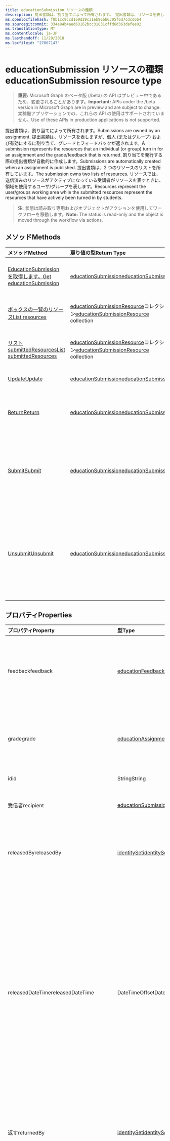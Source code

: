 ```yaml
---
title: educationSubmission リソースの種類
description: 提出書類は、割り当てによって所有されます。 提出書類は、リソースを表しますが、個人 (またはグループ) および有効にするに割り当て、グレードとフィードバックが返されます。
ms.openlocfilehash: f0b1cc9ccd169d29c31eb96bb6305f6d7cdcd6b4
ms.sourcegitcommit: 334e84b4aed63162bcc31831cffd6d363dafee02
ms.translationtype: MT
ms.contentlocale: ja-JP
ms.lasthandoff: 11/29/2018
ms.locfileid: "27067147"
---
```

# <a name="educationsubmission-resource-type"></a><span data-ttu-id="451a7-104">educationSubmission リソースの種類</span><span class="sxs-lookup"><span data-stu-id="451a7-104">educationSubmission resource type</span></span>

> <span data-ttu-id="451a7-105">**重要:** Microsoft Graph のベータ版 (/beta) の API はプレビュー中であるため、変更されることがあります。</span><span class="sxs-lookup"><span data-stu-id="451a7-105">**Important:** APIs under the /beta version in Microsoft Graph are in preview and are subject to change.</span></span> <span data-ttu-id="451a7-106">実稼働アプリケーションでの、これらの API の使用はサポートされていません。</span><span class="sxs-lookup"><span data-stu-id="451a7-106">Use of these APIs in production applications is not supported.</span></span>

<span data-ttu-id="451a7-107">提出書類は、割り当てによって所有されます。</span><span class="sxs-lookup"><span data-stu-id="451a7-107">Submissions are owned by an assignment.</span></span> <span data-ttu-id="451a7-108">提出書類は、リソースを表しますが、個人 (またはグループ) および有効にするに割り当て、グレードとフィードバックが返されます。</span><span class="sxs-lookup"><span data-stu-id="451a7-108">A submission represents the resources that an individual (or group) turn in for an assignment and the grade/feedback that is returned.</span></span>
<span data-ttu-id="451a7-109">割り当てを発行する際の提出書類が自動的に作成します。</span><span class="sxs-lookup"><span data-stu-id="451a7-109">Submissions are automatically created when an assignment is published.</span></span> <span data-ttu-id="451a7-110">提出書類は、2 つのリソースのリストを所有しています。</span><span class="sxs-lookup"><span data-stu-id="451a7-110">The submission owns two lists of resources.</span></span> <span data-ttu-id="451a7-111">リソースでは、送信済みのリソースがアクティブになっている受講者がリソースを表すときに、領域を使用するユーザ/グループを表します。</span><span class="sxs-lookup"><span data-stu-id="451a7-111">Resources represent the user/groups working area while the submitted resources represent the resources that have actively been turned in by students.</span></span>  

><span data-ttu-id="451a7-112">**注:** 状態は読み取り専用およびオブジェクトがアクションを使用してワークフローを移動します。</span><span class="sxs-lookup"><span data-stu-id="451a7-112">**Note:** The status is read-only and the object is moved through the workflow via actions.</span></span> 

## <a name="methods"></a><span data-ttu-id="451a7-113">メソッド</span><span class="sxs-lookup"><span data-stu-id="451a7-113">Methods</span></span>

| <span data-ttu-id="451a7-114">メソッド</span><span class="sxs-lookup"><span data-stu-id="451a7-114">Method</span></span>           | <span data-ttu-id="451a7-115">戻り値の型</span><span class="sxs-lookup"><span data-stu-id="451a7-115">Return Type</span></span>    |<span data-ttu-id="451a7-116">説明</span><span class="sxs-lookup"><span data-stu-id="451a7-116">Description</span></span>|
|:---------------|:--------|:----------|
|[<span data-ttu-id="451a7-117">EducationSubmission を取得します。</span><span class="sxs-lookup"><span data-stu-id="451a7-117">Get educationSubmission</span></span>](../api/educationsubmission-get.md) | [<span data-ttu-id="451a7-118">educationSubmission</span><span class="sxs-lookup"><span data-stu-id="451a7-118">educationSubmission</span></span>](educationsubmission.md) |<span data-ttu-id="451a7-119">**EducationSubmission**オブジェクトのプロパティと関係を参照してください。</span><span class="sxs-lookup"><span data-stu-id="451a7-119">Read properties and relationships of an **educationSubmission** object.</span></span>|
|[<span data-ttu-id="451a7-120">ボックスの一覧のリソース</span><span class="sxs-lookup"><span data-stu-id="451a7-120">List resources</span></span>](../api/educationsubmission-list-resources.md) |<span data-ttu-id="451a7-121">[educationSubmissionResource](educationsubmissionresource.md)コレクション</span><span class="sxs-lookup"><span data-stu-id="451a7-121">[educationSubmissionResource](educationsubmissionresource.md) collection</span></span>| <span data-ttu-id="451a7-122">**EducationSubmissionResource**オブジェクトのコレクションを取得します。</span><span class="sxs-lookup"><span data-stu-id="451a7-122">Get an **educationSubmissionResource** object collection.</span></span>|
|[<span data-ttu-id="451a7-123">リスト submittedResources</span><span class="sxs-lookup"><span data-stu-id="451a7-123">List submittedResources</span></span>](../api/educationsubmission-list-submittedresources.md) |<span data-ttu-id="451a7-124">[educationSubmissionResource](educationsubmissionresource.md)コレクション</span><span class="sxs-lookup"><span data-stu-id="451a7-124">[educationSubmissionResource](educationsubmissionresource.md) collection</span></span>| <span data-ttu-id="451a7-125">**EducationSubmissionResource**オブジェクトのコレクションを取得します。</span><span class="sxs-lookup"><span data-stu-id="451a7-125">Get an **educationSubmissionResource** object collection.</span></span>|
|[<span data-ttu-id="451a7-126">Update</span><span class="sxs-lookup"><span data-stu-id="451a7-126">Update</span></span>](../api/educationsubmission-update.md) | [<span data-ttu-id="451a7-127">educationSubmission</span><span class="sxs-lookup"><span data-stu-id="451a7-127">educationSubmission</span></span>](educationsubmission.md) |<span data-ttu-id="451a7-128">**EducationSubmission**オブジェクトを更新します。</span><span class="sxs-lookup"><span data-stu-id="451a7-128">Update an **educationSubmission** object.</span></span> |
|[<span data-ttu-id="451a7-129">Return</span><span class="sxs-lookup"><span data-stu-id="451a7-129">Return</span></span>](../api/educationsubmission-return.md)|[<span data-ttu-id="451a7-130">educationSubmission</span><span class="sxs-lookup"><span data-stu-id="451a7-130">educationSubmission</span></span>](educationsubmission.md)|<span data-ttu-id="451a7-131">教師は、生徒に成績とフィードバックを表示できることを示す戻り値を使用します。</span><span class="sxs-lookup"><span data-stu-id="451a7-131">A teacher uses return to indicate that the grades/feedback can be shown to the student.</span></span>|
|[<span data-ttu-id="451a7-132">Submit</span><span class="sxs-lookup"><span data-stu-id="451a7-132">Submit</span></span>](../api/educationsubmission-submit.md)|[<span data-ttu-id="451a7-133">educationSubmission</span><span class="sxs-lookup"><span data-stu-id="451a7-133">educationSubmission</span></span>](educationsubmission.md)|<span data-ttu-id="451a7-134">受講者にするには、割り当ての使用を送信します。</span><span class="sxs-lookup"><span data-stu-id="451a7-134">A student uses submit to turn in the assignment.</span></span> <span data-ttu-id="451a7-135">これは、グレーディングの**submittedResources**フォルダーにリソースをコピーし、ステータスを更新します。</span><span class="sxs-lookup"><span data-stu-id="451a7-135">This will copy the resources into the **submittedResources** folder for grading and updates the status.</span></span>|
|[<span data-ttu-id="451a7-136">Unsubmit</span><span class="sxs-lookup"><span data-stu-id="451a7-136">Unsubmit</span></span>](../api/educationsubmission-unsubmit.md)|[<span data-ttu-id="451a7-137">educationSubmission</span><span class="sxs-lookup"><span data-stu-id="451a7-137">educationSubmission</span></span>](educationsubmission.md)|<span data-ttu-id="451a7-138">受講者は、作業から提出された提出書類の状態に移動するのには、unsubmit を使用します。</span><span class="sxs-lookup"><span data-stu-id="451a7-138">A student uses the unsubmit to move the state of the submission from submitted back to working.</span></span> <span data-ttu-id="451a7-139">これは、グレーディングの**workingResources**フォルダーにリソースをコピーし、ステータスを更新します。</span><span class="sxs-lookup"><span data-stu-id="451a7-139">This will copy the resources into the **workingResources** folder for grading and updates the status.</span></span>|

## <a name="properties"></a><span data-ttu-id="451a7-140">プロパティ</span><span class="sxs-lookup"><span data-stu-id="451a7-140">Properties</span></span>
| <span data-ttu-id="451a7-141">プロパティ</span><span class="sxs-lookup"><span data-stu-id="451a7-141">Property</span></span>     | <span data-ttu-id="451a7-142">型</span><span class="sxs-lookup"><span data-stu-id="451a7-142">Type</span></span>   |<span data-ttu-id="451a7-143">説明</span><span class="sxs-lookup"><span data-stu-id="451a7-143">Description</span></span>|
|:---------------|:--------|:----------|
|<span data-ttu-id="451a7-144">feedback</span><span class="sxs-lookup"><span data-stu-id="451a7-144">feedback</span></span>|[<span data-ttu-id="451a7-145">educationFeedback</span><span class="sxs-lookup"><span data-stu-id="451a7-145">educationFeedback</span></span>](educationfeedback.md)|<span data-ttu-id="451a7-146">受講者に、先生のノートを保存する [フィードバック] プロパティを保持します。</span><span class="sxs-lookup"><span data-stu-id="451a7-146">Holds the feedback property which stores the teacher's notes back to students.</span></span>|
|<span data-ttu-id="451a7-147">grade</span><span class="sxs-lookup"><span data-stu-id="451a7-147">grade</span></span>|[<span data-ttu-id="451a7-148">educationAssignmentGrade</span><span class="sxs-lookup"><span data-stu-id="451a7-148">educationAssignmentGrade</span></span>](educationassignmentgrade.md)|<span data-ttu-id="451a7-149">教師は、この送信に割り当てられますグレード情報を保持するには。</span><span class="sxs-lookup"><span data-stu-id="451a7-149">Holds the grade information a teacher assigns to this submission.</span></span>|
|<span data-ttu-id="451a7-150">id</span><span class="sxs-lookup"><span data-stu-id="451a7-150">id</span></span>|<span data-ttu-id="451a7-151">String</span><span class="sxs-lookup"><span data-stu-id="451a7-151">String</span></span>| <span data-ttu-id="451a7-152">読み取り専用。</span><span class="sxs-lookup"><span data-stu-id="451a7-152">Read-only.</span></span>|
|<span data-ttu-id="451a7-153">受信者</span><span class="sxs-lookup"><span data-stu-id="451a7-153">recipient</span></span>|[<span data-ttu-id="451a7-154">educationSubmissionRecipient</span><span class="sxs-lookup"><span data-stu-id="451a7-154">educationSubmissionRecipient</span></span>](educationsubmissionrecipient.md)|<span data-ttu-id="451a7-155">この提出書類に割り当てられました。</span><span class="sxs-lookup"><span data-stu-id="451a7-155">Who this submission is assigned to.</span></span>|
|<span data-ttu-id="451a7-156">releasedBy</span><span class="sxs-lookup"><span data-stu-id="451a7-156">releasedBy</span></span>|[<span data-ttu-id="451a7-157">identitySet</span><span class="sxs-lookup"><span data-stu-id="451a7-157">identitySet</span></span>](identityset.md)|<span data-ttu-id="451a7-158">リリースには、この送信のステータスを移動したユーザーです。</span><span class="sxs-lookup"><span data-stu-id="451a7-158">User who moved the status of this submission to released.</span></span>|
|<span data-ttu-id="451a7-159">releasedDateTime</span><span class="sxs-lookup"><span data-stu-id="451a7-159">releasedDateTime</span></span>|<span data-ttu-id="451a7-160">DateTimeOffset</span><span class="sxs-lookup"><span data-stu-id="451a7-160">DateTimeOffset</span></span>|<span data-ttu-id="451a7-161">提出書類がリリースされた時点での瞬間。</span><span class="sxs-lookup"><span data-stu-id="451a7-161">Moment in time when the submission was released.</span></span> <span data-ttu-id="451a7-162">Timestamp 型は、ISO 8601 形式を使用して日付と時刻の情報を表し、常に UTC 時間です。</span><span class="sxs-lookup"><span data-stu-id="451a7-162">The Timestamp type represents date and time information using ISO 8601 format and is always in UTC time.</span></span> <span data-ttu-id="451a7-163">たとえば、2014 年 1 月 1 日午前 0 時 (UTC) は、次のようになります。`'2014-01-01T00:00:00Z'`</span><span class="sxs-lookup"><span data-stu-id="451a7-163">For example, midnight UTC on Jan 1, 2014 would look like this: `'2014-01-01T00:00:00Z'`</span></span>|
|<span data-ttu-id="451a7-164">返す</span><span class="sxs-lookup"><span data-stu-id="451a7-164">returnedBy</span></span>|[<span data-ttu-id="451a7-165">identitySet</span><span class="sxs-lookup"><span data-stu-id="451a7-165">identitySet</span></span>](identityset.md)|<span data-ttu-id="451a7-166">返されるには、この送信のステータスを移動したユーザーです。</span><span class="sxs-lookup"><span data-stu-id="451a7-166">User who moved the status of this submission to returned.</span></span>|
|<span data-ttu-id="451a7-167">returnedDateTime</span><span class="sxs-lookup"><span data-stu-id="451a7-167">returnedDateTime</span></span>|<span data-ttu-id="451a7-168">DateTimeOffset</span><span class="sxs-lookup"><span data-stu-id="451a7-168">DateTimeOffset</span></span>|<span data-ttu-id="451a7-169">提出書類が返された瞬間です。</span><span class="sxs-lookup"><span data-stu-id="451a7-169">Moment in time when the submission was returned.</span></span> <span data-ttu-id="451a7-170">Timestamp 型は、ISO 8601 形式を使用して日付と時刻の情報を表し、常に UTC 時間です。</span><span class="sxs-lookup"><span data-stu-id="451a7-170">The Timestamp type represents date and time information using ISO 8601 format and is always in UTC time.</span></span> <span data-ttu-id="451a7-171">たとえば、2014 年 1 月 1 日午前 0 時 (UTC) は、次のようになります。`'2014-01-01T00:00:00Z'`</span><span class="sxs-lookup"><span data-stu-id="451a7-171">For example, midnight UTC on Jan 1, 2014 would look like this: `'2014-01-01T00:00:00Z'`</span></span>|
|<span data-ttu-id="451a7-172">resourcesFolderUrl</span><span class="sxs-lookup"><span data-stu-id="451a7-172">resourcesFolderUrl</span></span>|<span data-ttu-id="451a7-173">String</span><span class="sxs-lookup"><span data-stu-id="451a7-173">String</span></span>|<span data-ttu-id="451a7-174">この送信のためのリソースのすべてのファイル、フォルダーを格納する必要があります。</span><span class="sxs-lookup"><span data-stu-id="451a7-174">Folder where all file resources for this submission need to be stored.</span></span>|
|<span data-ttu-id="451a7-175">status</span><span class="sxs-lookup"><span data-stu-id="451a7-175">status</span></span>|<span data-ttu-id="451a7-176">文字列</span><span class="sxs-lookup"><span data-stu-id="451a7-176">string</span></span>| <span data-ttu-id="451a7-177">読み取り専用。</span><span class="sxs-lookup"><span data-stu-id="451a7-177">Read-Only.</span></span> <span data-ttu-id="451a7-178">使用可能な値: `working`、`submitted`、`released`、`returned`。</span><span class="sxs-lookup"><span data-stu-id="451a7-178">Possible values are: `working`, `submitted`, `released`, `returned`.</span></span>|
|<span data-ttu-id="451a7-179">submittedBy</span><span class="sxs-lookup"><span data-stu-id="451a7-179">submittedBy</span></span>|[<span data-ttu-id="451a7-180">identitySet</span><span class="sxs-lookup"><span data-stu-id="451a7-180">identitySet</span></span>](identityset.md)|<span data-ttu-id="451a7-181">送信済みの状態に、リソースを移動したユーザーです。</span><span class="sxs-lookup"><span data-stu-id="451a7-181">User who moved the resource into the submitted state.</span></span>|
|<span data-ttu-id="451a7-182">submittedDateTime</span><span class="sxs-lookup"><span data-stu-id="451a7-182">submittedDateTime</span></span>|<span data-ttu-id="451a7-183">DateTimeOffset</span><span class="sxs-lookup"><span data-stu-id="451a7-183">DateTimeOffset</span></span>|<span data-ttu-id="451a7-184">提出書類を提出済みの状態に移動したときの時点です。</span><span class="sxs-lookup"><span data-stu-id="451a7-184">Moment in time when the submission was moved into the submitted state.</span></span> <span data-ttu-id="451a7-185">Timestamp 型は、ISO 8601 形式を使用して日付と時刻の情報を表し、常に UTC 時間です。</span><span class="sxs-lookup"><span data-stu-id="451a7-185">The Timestamp type represents date and time information using ISO 8601 format and is always in UTC time.</span></span> <span data-ttu-id="451a7-186">たとえば、2014 年 1 月 1 日午前 0 時 (UTC) は、次のようになります。`'2014-01-01T00:00:00Z'`</span><span class="sxs-lookup"><span data-stu-id="451a7-186">For example, midnight UTC on Jan 1, 2014 would look like this: `'2014-01-01T00:00:00Z'`</span></span>|
|<span data-ttu-id="451a7-187">unsubmittedBy</span><span class="sxs-lookup"><span data-stu-id="451a7-187">unsubmittedBy</span></span>|[<span data-ttu-id="451a7-188">identitySet</span><span class="sxs-lookup"><span data-stu-id="451a7-188">identitySet</span></span>](identityset.md)|<span data-ttu-id="451a7-189">リソースを移動したユーザーからは、作業の状態に送信します。</span><span class="sxs-lookup"><span data-stu-id="451a7-189">User who moved the resource from submitted into the working state.</span></span>|
|<span data-ttu-id="451a7-190">unsubmittedDateTime</span><span class="sxs-lookup"><span data-stu-id="451a7-190">unsubmittedDateTime</span></span>|<span data-ttu-id="451a7-191">DateTimeOffset</span><span class="sxs-lookup"><span data-stu-id="451a7-191">DateTimeOffset</span></span>|<span data-ttu-id="451a7-192">移動するとき、提出書類がから送信、正常な状態に瞬間です。</span><span class="sxs-lookup"><span data-stu-id="451a7-192">Moment in time when the submission was moved from submitted into the working state.</span></span> <span data-ttu-id="451a7-193">Timestamp 型は、ISO 8601 形式を使用して日付と時刻の情報を表し、常に UTC 時間です。</span><span class="sxs-lookup"><span data-stu-id="451a7-193">The Timestamp type represents date and time information using ISO 8601 format and is always in UTC time.</span></span> <span data-ttu-id="451a7-194">たとえば、2014 年 1 月 1 日午前 0 時 (UTC) は、次のようになります。`'2014-01-01T00:00:00Z'`</span><span class="sxs-lookup"><span data-stu-id="451a7-194">For example, midnight UTC on Jan 1, 2014 would look like this: `'2014-01-01T00:00:00Z'`</span></span>|

## <a name="relationships"></a><span data-ttu-id="451a7-195">リレーションシップ</span><span class="sxs-lookup"><span data-stu-id="451a7-195">Relationships</span></span>
| <span data-ttu-id="451a7-196">リレーションシップ</span><span class="sxs-lookup"><span data-stu-id="451a7-196">Relationship</span></span> | <span data-ttu-id="451a7-197">型</span><span class="sxs-lookup"><span data-stu-id="451a7-197">Type</span></span>   |<span data-ttu-id="451a7-198">説明</span><span class="sxs-lookup"><span data-stu-id="451a7-198">Description</span></span>|
|:---------------|:--------|:----------|
|<span data-ttu-id="451a7-199">resources</span><span class="sxs-lookup"><span data-stu-id="451a7-199">resources</span></span>|<span data-ttu-id="451a7-200">[educationSubmissionResource](educationsubmissionresource.md)コレクション</span><span class="sxs-lookup"><span data-stu-id="451a7-200">[educationSubmissionResource](educationsubmissionresource.md) collection</span></span>| <span data-ttu-id="451a7-201">Null 許容型。</span><span class="sxs-lookup"><span data-stu-id="451a7-201">Nullable.</span></span>|
|<span data-ttu-id="451a7-202">submittedResources</span><span class="sxs-lookup"><span data-stu-id="451a7-202">submittedResources</span></span>|<span data-ttu-id="451a7-203">[educationSubmissionResource](educationsubmissionresource.md)コレクション</span><span class="sxs-lookup"><span data-stu-id="451a7-203">[educationSubmissionResource](educationsubmissionresource.md) collection</span></span>| <span data-ttu-id="451a7-p111">読み取り専用です。Null 許容型。</span><span class="sxs-lookup"><span data-stu-id="451a7-p111">Read-only. Nullable.</span></span>|

## <a name="json-representation"></a><span data-ttu-id="451a7-206">JSON 表記</span><span class="sxs-lookup"><span data-stu-id="451a7-206">JSON representation</span></span>

<span data-ttu-id="451a7-207">リソースの JSON 表記を次に示します。</span><span class="sxs-lookup"><span data-stu-id="451a7-207">The following is a JSON representation of the resource.</span></span>

<!-- {
  "blockType": "resource",
  "optionalProperties": [

  ],
  "@odata.type": "microsoft.graph.educationSubmission"
}-->

```json
{
  "feedback": {"@odata.type": "microsoft.graph.educationFeedback"},
  "grade": {"@odata.type": "microsoft.graph.educationAssignmentGrade"},
  "id": "String (identifier)",
  "recipient": {"@odata.type": "microsoft.graph.educationSubmissionRecipient"},
  "returnedBy": {"@odata.type": "microsoft.graph.identitySet"},
  "returnedDateTime": "String (timestamp)",
  "resourcesFolderUrl": "String",
  "status": "string",
  "submittedBy": {"@odata.type": "microsoft.graph.identitySet"},
  "submittedDateTime": "String (timestamp)",
  "unsubmittedBy": {"@odata.type": "microsoft.graph.identitySet"},
  "unsubmittedDateTime": "String (timestamp)"
}
```

<!-- uuid: 8fcb5dbc-d5aa-4681-8e31-b001d5168d79
2015-10-25 14:57:30 UTC -->
<!-- {
  "type": "#page.annotation",
  "description": "educationSubmission resource",
  "keywords": "",
  "section": "documentation",
  "tocPath": ""
}-->